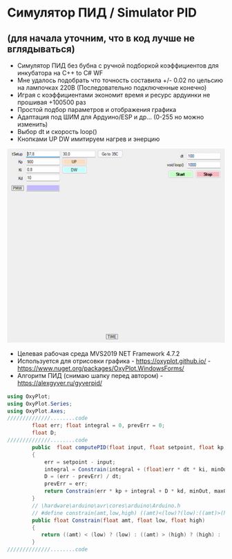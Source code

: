 # Симулятор ПИД / Simulator PID
## (для начала уточним, что в код лучше не вглядываться)
* Симулятор ПИД без бубна с ручной подборкой коэффициентов для инкубатора на С++ to С# WF
* Мне удалось подобрать что точность составила +/- 0.02 по цельсию на лампочках 220В (Последовательно подключенные конечно)
* Играя с коэффициентами экономит время и ресурс ардуинки не прошивая +100500 раз
* Простой подбор параметров и отображения графика
* Адаптация под ШИМ для Ардуино/ESP и др... (0-255 но можно изменить) 
* Выбор dt и скорость loop()
* Кнопками UP DW имитируем нагрев и энерцию

![SCREEN](https://github.com/ValeraFurman/PID/blob/main/PID%20TEST.gif?raw=true)
* Целевая рабочая среда MVS2019 NET Framework 4.7.2
* Используется для отрисовки графика - https://oxyplot.github.io/ - https://www.nuget.org/packages/OxyPlot.WindowsForms/
* Алгоритм ПИД (снимаю шапку перед автором) - https://alexgyver.ru/gyverpid/

```c#
using OxyPlot;
using OxyPlot.Series;
using OxyPlot.Axes;
//////////////........code
        float err; float integral = 0, prevErr = 0;
        float D;
//////////////........code
        public  float computePID(float input, float setpoint, float kp, float ki, float kd, float dt, int minOut, int maxOut)
        {
            err = setpoint - input;
            integral = Constrain(integral + (float)err * dt * ki, minOut, maxOut);
            D = (err - prevErr) / dt;
            prevErr = err;
            return Constrain(err * kp + integral + D * kd, minOut, maxOut);
        }
        // \hardware\arduino\avr\cores\arduino\Arduino.h
        // #define constrain(amt,low,high) ((amt)<(low)?(low):((amt)>(high)?(high):(amt)))
        public float Constrain(float amt, float low, float high)
        {
           return ((amt) < (low) ? (low) : ((amt) > (high) ? (high) : (amt)));
        }
//////////////........code
```
